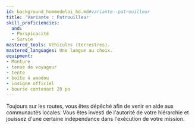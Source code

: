 ```yaml
---
id: background_hommedeloi_hd.md#variante--patrouilleur
title: 'Variante : Patrouilleur'
skill_proficiencies:
  and:
  - Perspicacité
  - Survie
mastered_tools: Véhicules (terrestres).
mastered_languages: Une langue au choix.
equipment:
- Monture
- tenue de voyageur
- tente
- boîte à amadou
- insigne officiel
- bourse contenant 20 po
---
```


Toujours sur les routes, vous êtes dépêché afin de venir en aide aux communautés locales. Vous êtes investi de l'autorité de votre hiérarchie et jouissez d'une certaine indépendance dans l'exécution de votre mission.

